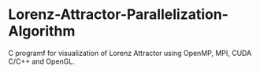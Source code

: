 # Lorenz-Attractor-Parallelization-Algorithm
C programf for visualization of Lorenz Attractor using OpenMP, MPI, CUDA C/C++ and OpenGL.
